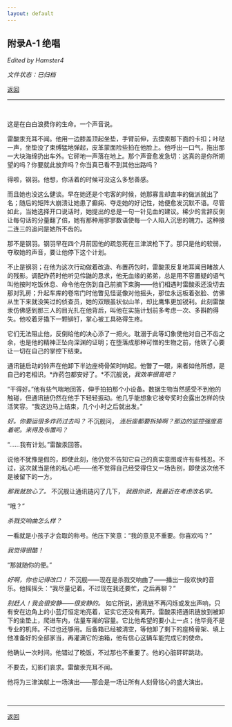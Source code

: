 ```yaml
---
layout: default
---
```


## 附录A-1 绝唱

_Edited by Hamster4_

_文件状态：已归档_

[返回](../)

* * *

<br />

这是在白白浪费你的生命。一个声音说。

雷酸汞充耳不闻。他用一边膝盖顶起坐垫，手臂前伸，去摸索那下面的卡扣；咔哒一声，坐垫没了束缚猛地弹起，皮革蒙面险些拍在他脸上。他呼出一口气，拖出那一大块海绵扔出车外。它砰地一声落在地上。那个声音愈发急切：这真的是你所期望的吗？你要就此放弃吗？你当真已看不到其他出路吗？

得啦，钢羽。他想，你活着的时候可没这么多愁善感。

而且她也没这么健谈。早在她还是个宅客的时候，她那寡言却直率的做派就出了名；随后的矩阵大崩溃让她患了癫痫、夺走她的好记性，她便愈发沉默不语。尽管如此，当她选择开口说话时，她提出的总是一句一针见血的建议。稀少的言辞反倒让每句话的分量翻了倍，她有那种用寥寥数语使每一个人陷入沉思的魄力。这种接二连三的追问是她所不齿的。

那不是钢羽。钢羽早在四个月前因他的疏忽死在三津滨枪下了。那只是他的软弱，夺取她的声音，要让他停下这个计划。

不止是钢羽；在他为这次行动做着改造、布置药包时，雷酸汞反复地耳闻目睹故人的残影。调配炸药时他听见伶鼬的恳求，他无血缘的弟弟，总是用不容置疑的语气叫他按时吃饭休息、命令他在伤到自己前摘下束胸——他们相遇时雷酸汞还没切去那对乳房；升起车库的卷帘门时他瞥见怪诞像对他摇头，那位永远板着张脸、仿佛从生下来就没笑过的侦查员，她的双眼虽状似山羊，却比鹰隼更加锐利。此刻雷酸汞仿佛感到那三人的目光扎在他背后，叫他在实施计划前多考虑一次、多斟酌得失。他咬着牙撬下一颗铆钉，掌心被工具硌得生疼。

它们无法阻止他，反倒给他的决心添了一把火。耽溺于此等幻象使他对自己不齿之余，也是他的精神正坠向深渊的证明；在堕落成那种可憎的生物之前，他铁了心要让一切在自己的掌控下结束。

通讯链启动的铃声在他卸下半边座椅骨架时响起。他瞥了一眼，来者如他所想，是自己的老相识。*炸药包都安好了。*不沉舰说，*我效率很高吧？*

“干得好。”他有些气喘地回答，伸手拍拍那个小设备。数据生物当然感受不到他的触碰，但通讯链仍然在他手下轻轻振动。他几乎能想象它被夸奖时会露出怎样的快活笑容。“我这边马上结束，几个小时之后就出发。”

_好。你要运很多炸药过去吗？_ 不沉舰问， _连后座都要拆掉啊？那边的监控强度高着呢。来得及布置吗？_

“……我有计划。”雷酸汞回答。

说他不犹豫是假的，即使此刻，他仍觉不告知它自己的真实意图或许有些残忍。不过，这次就当是他的私心吧——他不觉得自己经受得住又一场告别，即使这次他不是被留下的一方。

_那我就放心了。_ 不沉舰让通讯链闪了几下， _我跟你说，我最近在考虑改名字。_

“哦？”

_杀戮交响曲怎么样？_

一看就是小孩子才会取的称号。他压下笑意：“我的意见不重要。你喜欢吗？”

_我觉得很酷！_

“那就随你的便。”

_好啊，你也记得改口！_ 不沉舰——现在是杀戮交响曲了——播出一段欢快的音乐。他摇摇头：“我尽量记着。不过现在我还要忙，之后再聊？”

_别赶人！我会很安静——很安静的。_ 如它所说，通讯链不再闪烁或发出声响，只有安在边角上的小蓝灯恒定地亮着，证实它还没有离开。雷酸汞把通讯链放到被卸下的坐垫上，爬进车内，估量车厢的容量。它比他希望的要小上一点；他毕竟不是专业的机师。不过也还够用。后备箱已经被清空，等他卸了剩下的座椅骨架、填上他准备好的全部家当，再灌满它的油箱，他有信心这辆车能完成它的使命。


他确认一次时间。他错过了晚饭，不过那也不重要了。他的心脏砰砰跳动。

不要去，幻影们哀求。雷酸汞充耳不闻。

他将为三津滨献上一场演出——那会是一场让所有人刻骨铭心的盛大演出。

<br />

* * *

[返回](../)

<br />

